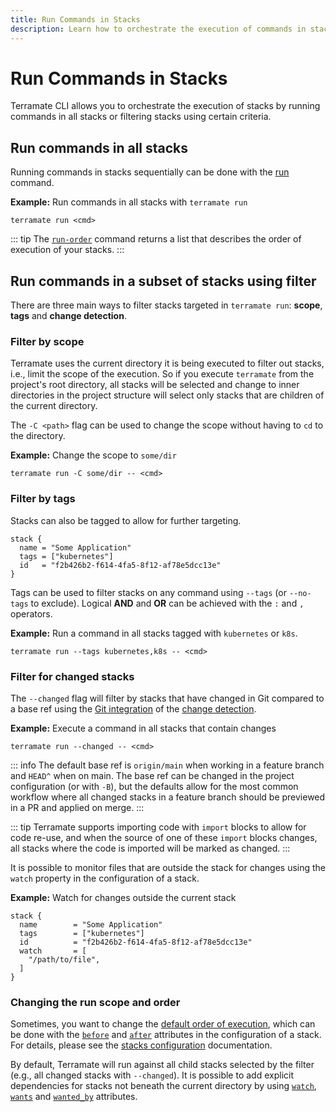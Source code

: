 ```yaml
---
title: Run Commands in Stacks
description: Learn how to orchestrate the execution of commands in stacks with the terramate run command.
---
```


# Run Commands in Stacks

Terramate CLI allows you to orchestrate the execution of stacks by running
commands in all stacks or filtering stacks using certain criteria.

## Run commands in all stacks

Running commands in stacks sequentially can be done with the
[run](../cmdline/run.md) command.

**Example:** Run commands in all stacks with `terramate run`

```hcl
terramate run <cmd>
```

::: tip
The [`run-order`](../cmdline/run-order.md) command returns a list that describes the order of execution of your stacks.
:::

## Run commands in a subset of stacks using filter

There are three main ways to filter stacks targeted in `terramate run`:
**scope**, **tags** and **change detection**.

### Filter by scope

Terramate uses the current directory it is being executed to filter out stacks,
i.e., limit the scope of the execution. So if you execute `terramate` from the
project's root directory, all stacks will be selected and change to inner
directories in the project structure will select only stacks that are children
of the current directory.

The `-C <path>` flag can be used to change the scope without having to `cd` to the directory.

**Example:** Change the scope to `some/dir`

```hcl
terramate run -C some/dir -- <cmd>
```

### Filter by tags

Stacks can also be tagged to allow for further targeting.

```hcl
stack {
  name = "Some Application"
  tags = ["kubernetes"]
  id   = "f2b426b2-f614-4fa5-8f12-af78e5dcc13e"
}
```

Tags can be used to filter stacks on any command using `--tags` (or `--no-tags`
to exclude). Logical **AND** and **OR** can be achieved with the `:` and `,` operators.

**Example:** Run a command in all stacks tagged with `kubernetes` or `k8s`.

```hcl
terramate run --tags kubernetes,k8s -- <cmd>
```

### Filter for changed stacks

The `--changed` flag will filter by stacks that have changed in Git compared to a base ref
using the [Git integration](../change-detection/integrations/git.md) of the
[change detection](../change-detection/index.md).

**Example:** Execute a command in all stacks that contain changes

```hcl
terramate run --changed -- <cmd>
```

::: info
The default base ref is `origin/main` when working in a feature branch and
`HEAD^` when on main. The base ref can be changed in the project configuration
(or with `-B`), but the defaults allow for the most common workflow where all
changed stacks in a feature branch should be previewed in a PR and applied on merge.
:::

::: tip
Terramate supports importing code with `import` blocks to allow for code re-use,
and when the source of one of these `import` blocks changes, all stacks where
the code is imported will be marked as changed.
:::

It is possible to monitor files that are outside the stack for changes
using the `watch` property in the configuration of a stack.

**Example:** Watch for changes outside the current stack 

```hcl
stack {
  name        = "Some Application"
  tags        = ["kubernetes"]
  id          = "f2b426b2-f614-4fa5-8f12-af78e5dcc13e"
  watch       = [
    "/path/to/file",
  ]
}
```

### Changing the run scope and order

Sometimes, you want to change the [default order of execution](./index.md#order-of-execution), which can be done
with the [`before`](../stacks/configuration.md#stackbefore-setstringoptional) and
[`after`](../stacks/configuration.md#stackafter-setstringoptional) attributes in the configuration of a stack.
For details, please see the [stacks configuration](../stacks/configuration.md#configuring-the-order-of-execution) documentation.

By default, Terramate will run against all child stacks selected by the filter
(e.g., all changed stacks with `--changed`). It is possible to add explicit
dependencies for stacks not beneath the current directory by using
[`watch`](../stacks/configuration.md#stackwatch-listoptional),
[`wants`](../stacks/configuration.md#stackwants-setstringoptional) and
[`wanted_by`](../stacks/configuration.md#stackwanted_by-setstringoptional) attributes.
